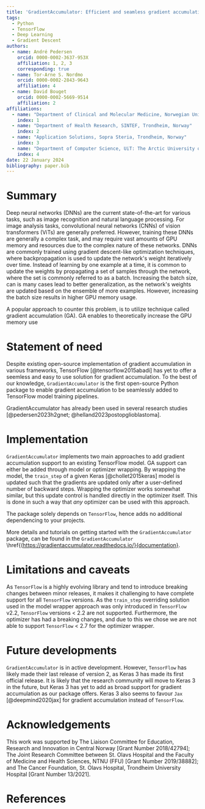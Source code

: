 ```yaml
---
title: 'GradientAccumulator: Efficient and seamless gradient accumulation for TensorFlow'
tags:
  - Python
  - TensorFlow
  - Deep Learning
  - Gradient Descent
authors:
  - name: André Pedersen
    orcid: 0000-0002-3637-953X
    affiliation: 1, 2, 3
    corresponding: true
  - name: Tor-Arne S. Nordmo
    orcid: 0000-0002-2843-9643
    affiliation: 4
  - name: David Bouget
    orcid: 0000-0002-5669-9514
    affiliation: 2
affiliations:
  - name: "Department of Clinical and Molecular Medicine, Norwegian University of Science and Technology (NTNU), Trondheim, Norway"
    index: 1
  - name: "Department of Health Research, SINTEF, Trondheim, Norway"
    index: 2
  - name: "Application Solutions, Sopra Steria, Trondheim, Norway"
    index: 3
  - name: "Department of Computer Science, UiT: The Arctic University of Norway, Tromsø, Norway"
    index: 4
date: 22 January 2024
bibliography: paper.bib
---
```


# Summary 

Deep neural networks (DNNs) are the current state-of-the-art for various tasks, such as image recognition and natural language processing. For image analysis tasks, convolutional neural networks (CNNs) of vision transformers (ViTs) are generally preferred. However, training these DNNs are generally a complex task, and may require vast amounts of GPU memory and resources due to the complex nature of these networks. DNNs are commonly trained using gradient descent-like optimization techniques, where backpropagation is used to update the network's weight iteratively over time. Instead of learning by one example at a time, it is common to update the weights by propagating a set of samples through the network, where the set is commonly referred to as a batch. Increasing the batch size, can is many cases lead to better generalization, as the network's weights are updated based on the ensemble of more examples. However, increasing the batch size results in higher GPU memory usage.


A popular approach to counter this problem, is to utilize technique called gradient accumulation (GA). GA enables to theoretically increase the GPU memory use


# Statement of need 

Despite existing open-source implementation of gradient accumulation in various frameworks, TensorFlow [@tensorflow2015abadi] has yet to offer a seemless and easy to use solution for gradient accumulation. To the best of our knowledge, `GradientAccumulator` is the first open-source Python package to enable gradient accumulation to be seamlessly added to TensorFlow model training pipelines. 


GradientAccumulator has already been used in several research studies [@pedersen2023h2gnet; @helland2023postopglioblastoma].

  
# Implementation 

`GradientAccumulator` implements two main approaches to add gradient accumulation support to an existing TensorFlow model. GA support can either be added through model or optimizer wrapping. By wrapping the model, the `train_step` of a given Keras [@chollet2015keras] model is updated such that the gradients are updated only after a user-defined number of backward steps. Wrapping the optimizer works somewhat similar, but this update control is handled directly in the optimizer itself. This is done in such a way that _any_ optimizer can be used with this approach.


The package solely depends on `TensorFlow`, hence adds no additional dependencing to your projects. 


More details and tutorials on getting started with the `GradientAccumulator` package, can be found in the `GradientAccumulator `\href{(https://gradientaccumulator.readthedocs.io/}{documentation}.


# Limitations and caveats

As `TensorFlow` is a highly evolving library and tend to introduce breaking changes between minor releases, it makes it challenging to have complete support for all `TensorFlow` versions. As the `train_step` overriding solution used in the model wrapper approach was only introduced in `TensorFlow` v2.2, `TensorFlow` versions < 2.2 are not supported. Furthermore, the optimizer has had a breaking changes, and due to this we chose we are not able to support `TensorFlow` < 2.7 for the optimizer wrapper.


# Future developments

`GradientAccumulator` is in active development. However, `TensorFlow` has likely made their last release of version 2, as Keras 3 has made its first official release. It is likely that the research community will move to Keras 3 in the future, but Keras 3 has yet to add as broad support for gradient accumulation as our package offers. Keras 3 also seems to favour `Jax` [@deepmind2020jax] for gradient accumulation instead of `TensorFlow`.


# Acknowledgements

This work was supported by The Liaison Committee for Education, Research and Innovation in Central Norway [Grant Number 2018/42794]; The Joint Research Committee between St. Olavs Hospital and the Faculty of Medicine and Health Sciences, NTNU (FFU) [Grant Number 2019/38882]; and The Cancer Foundation, St. Olavs Hospital, Trondheim University Hospital [Grant Number 13/2021].


# References
